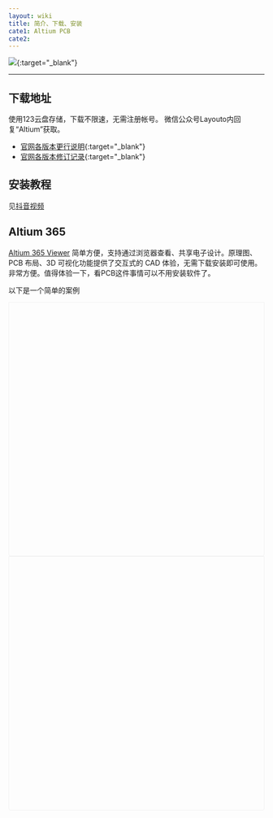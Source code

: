 ```yaml
---
layout: wiki
title: 简介、下载、安装
cate1: Altium PCB
cate2: 
---
```



![](https://a1024.synology.me/images/blog/2023/blog2022/Promo2.jpg){:target="_blank"}

* * *

## 下载地址

使用123云盘存储，下载不限速，无需注册帐号。
微信公众号Layouto内回复“Altium”获取。

<!--
[Altium官网](https://www.altium.com/products/downloads)可以查看已经发布的各版本[官方离线包链接](https://data.altium.com.cn/ui/core/index.html?mode=public&shareto=#expl-tabl./SHARED/!2aDHFk0vnu29pC2DEPXAR/xIf7A0R9s1oYqYd5/2.%20AD%E7%A6%BB%E7%BA%BF%E5%AE%89%E8%A3%85%E5%8C%85)（推荐，不限速）
-->

* [官网各版本更行说明](https://www.altium.com/documentation/altium-designer/new){:target="_blank"}
* [官网各版本修订记录](https://www.altium.com/documentation/altium-designer/public-release-notes){:target="_blank"}

<!--

下述链接使用迅雷下载

[Altium Designer All](https://pan.xunlei.com/s/VMts0m4kvDklWMD9kY65yDprA1) 提取码：2v99

压缩包解压密码 www.downloadly.ir

[Altium Designer 21.9.2](https://pan.xunlei.com/s/VMshCnfRYAXQT2amxCaVxaHOA1) [](https://pan.xunlei.com/s/VMshCnfRYAXQT2amxCaVxaHOA1) 提取码：zss7（21最终，20220106日更新）

[Altium Designer 20.2.8 Build 258](https://pan.xunlei.com/s/VMshEFP109YxGlKlpYhwKgwZA1) [](https://pan.xunlei.com/s/VMK988uQpZwJ9dH12JRdj9kmA1) 提取码：wa8q

[Altium Designer 19.1.9 Build 167](https://pan.xunlei.com/s/VMshFvLNVDG7_Qm3Udp75_iqA1) 提取码：xic6

[Altium Designer 18.1.9 Build 240 Beta](https://pan.xunlei.com/s/VMshEZlbCANhobkynDpcpNdeA1) 提取码：3hjs

[Altium Designer 17.1.9 Build 592](https://pan.xunlei.com/s/VMshEq1FPULxvz-co_YE2y3kA1) 提取码：sadw

[Altium Designer 16.1.12 Build 290](https://pan.xunlei.com/s/VMshF-V5gSTTlZw_wfa9O7tHA1) 提取码：e3ge

[Altium Designer 15.1.15](https://pan.xunlei.com/s/VMshGIAXakrEKSV0VdxHb2jIA1) 提取码：3q3p

[Altium Designer 10.1089.24016](https://pan.xunlei.com/s/VMshGbsTCANhobkynDpcpmfxA1) 提取码：uzbh

[ ](https://layouto.lanzoui.com/i3fc2re)[Altium Designer Winter 09精简](https://pan.xunlei.com/s/VMshGleUsPdJPpwCelGNL8xyA1) 提取码：h7ek

之前版本不再收录

以下为引用数据，未对数据做过验证

Altium Designer 14软件下载地址：

链接：[https://pan.baidu.com/s/19jCU5JaWdnc3VBFAn7t3RQ](https://pan.baidu.com/s/19jCU5JaWdnc3VBFAn7t3RQ) 密码：8i8a

Altium Designer 13软件下载地址：

链接：[https://pan.baidu.com/s/1zMNOTgQAG4EiSQN6AuYf0w](https://pan.baidu.com/s/1zMNOTgQAG4EiSQN6AuYf0w) 密码：o6lu

Altium Designer 10软件下载地址：

链接：[https://pan.baidu.com/s/1nzmFAagcp5V6F0pX8SOU7Q](https://pan.baidu.com/s/1nzmFAagcp5V6F0pX8SOU7Q) 密码：e0yw

-->

## 安装教程

见[抖音视频](https://v.douyin.com/FvaS9T2/)

## Altium 365

[Altium 365 Viewer](https://www.altium.com/viewer/) 简单方便，支持通过浏览器查看、共享电子设计。原理图、PCB 布局、3D 可视化功能提供了交互式的 CAD 体验，无需下载安装即可使用。非常方便。值得体验一下，看PCB这件事情可以不用安装软件了。

以下是一个简单的案例

<!-- wp:html -->
<p><script src="https://viewer.altium.com/client/static/js/embed.js"></script></p>
<div class="altium-ecad-viewer" style="border-radius: 0px 0px 4px 4px; height: 500px; overflow: hidden; max-width: 1280px; max-height: 700px; box-sizing: border-box; border: 1px solid #f1f1f1;" data-project-src="ba78ce79-ddbf-4844-97ac-19cdc2f481b9"> </div>
<!-- /wp:html -->

<!-- wp:html -->
<div class="altium-ecad-viewer" style="border-radius: 0px 0px 4px 4px; height: 500px; overflow: hidden; max-width: 1280px; max-height: 700px; box-sizing: border-box; border: 1px solid #f1f1f1;" data-project-src="83fee15c-e40c-46fc-b18d-d88fd633d9c5"> </div>
<!-- /wp:html -->